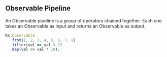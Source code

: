 ## Observable Pipeline

An Observable pipeline is a group of operators chained together. Each one takes an Observable as input and returns an Observable as output.

```javascript
Rx.Observable
  .from(1, 2, 3, 4, 5, 6, 7, 8) 
  .filter(val => val % 2) 
  .map(val => val * 10);
```